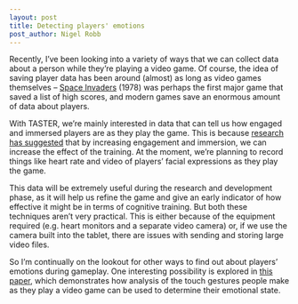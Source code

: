 ```yaml
---
layout: post
title: Detecting players' emotions
post_author: Nigel Robb
---
```

Recently, I’ve been looking into a variety of ways that we can collect data about a person while they’re playing a video game. Of course, the idea of saving player data has been around (almost) as long as video games themselves – [Space Invaders](https://en.wikipedia.org/wiki/Space_Invaders) (1978) was perhaps the first major game that saved a list of high scores, and modern games save an enormous amount of data about players.

With TASTER, we’re mainly interested in data that can tell us how engaged and immersed players are as they play the game. This is because [research has suggested]( http://www.ncbi.nlm.nih.gov/pubmed/19140641) that by increasing engagement and immersion, we can increase the effect of the training. At the moment, we’re planning to record things like heart rate and video of players’ facial expressions as they play the game.

This data will be extremely useful during the research and development phase, as it will help us refine the game and give an early indicator of how effective it might be in terms of cognitive training. But both these techniques aren’t very practical. This is either because of the equipment required (e.g. heart monitors and a separate video camera) or, if we use the camera built into the tablet, there are issues with sending and storing large video files. 

So I’m continually on the lookout for other ways to find out about players’ emotions during gameplay. One interesting possibility is explored in [this paper]( http://dl.acm.org/citation.cfm?id=2395138), which demonstrates how analysis of the touch gestures people make as they play a video game can be used to determine their emotional state.

